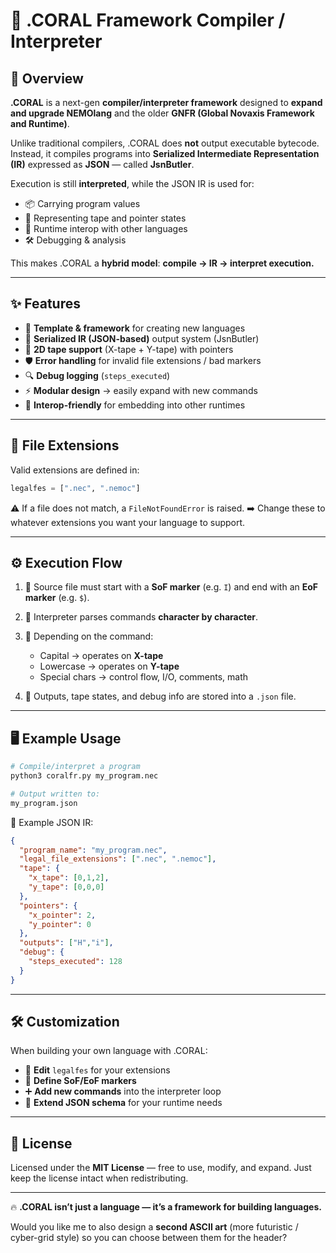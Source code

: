 # 🌊 .CORAL Framework Compiler / Interpreter

## 🔹 Overview

**.CORAL** is a next-gen **compiler/interpreter framework** designed to **expand and upgrade NEMOlang** and the older **GNFR (Global Novaxis Framework and Runtime)**.

Unlike traditional compilers, .CORAL does **not** output executable bytecode. Instead, it compiles programs into **Serialized Intermediate Representation (IR)** expressed as **JSON** — called **JsnButler**.

Execution is still **interpreted**, while the JSON IR is used for:

* 📦 Carrying program values
* 🧮 Representing tape and pointer states
* 🔗 Runtime interop with other languages
* 🛠️ Debugging & analysis

This makes .CORAL a **hybrid model**: **compile → IR → interpret execution.**

---

## ✨ Features

* 📝 **Template & framework** for creating new languages
* 🧵 **Serialized IR (JSON-based)** output system (JsnButler)
* 🧭 **2D tape support** (X-tape + Y-tape) with pointers
* 🛡️ **Error handling** for invalid file extensions / bad markers
* 🔍 **Debug logging** (`steps_executed`)
* ⚡ **Modular design** → easily expand with new commands
* 🔗 **Interop-friendly** for embedding into other runtimes

---

## 📂 File Extensions

Valid extensions are defined in:

```python
legalfes = [".nec", ".nemoc"]
```

⚠️ If a file does not match, a `FileNotFoundError` is raised.
➡️ Change these to whatever extensions you want your language to support.

---

## ⚙️ Execution Flow

1. 🚀 Source file must start with a **SoF marker** (e.g. `I`) and end with an **EoF marker** (e.g. `$`).
2. 🧾 Interpreter parses commands **character by character**.
3. 🔀 Depending on the command:

   * Capital → operates on **X-tape**
   * Lowercase → operates on **Y-tape**
   * Special chars → control flow, I/O, comments, math
4. 🧩 Outputs, tape states, and debug info are stored into a `.json` file.

---

## 🖥️ Example Usage

```bash
# Compile/interpret a program
python3 coralfr.py my_program.nec

# Output written to:
my_program.json
```

📄 Example JSON IR:

```json
{
  "program_name": "my_program.nec",
  "legal_file_extensions": [".nec", ".nemoc"],
  "tape": {
    "x_tape": [0,1,2],
    "y_tape": [0,0,0]
  },
  "pointers": {
    "x_pointer": 2,
    "y_pointer": 0
  },
  "outputs": ["H","i"],
  "debug": {
    "steps_executed": 128
  }
}
```

---

## 🛠️ Customization

When building your own language with .CORAL:

* 🔧 **Edit** `legalfes` for your extensions
* 📜 **Define SoF/EoF markers**
* ➕ **Add new commands** into the interpreter loop
* 📡 **Extend JSON schema** for your runtime needs

---

## 📜 License

Licensed under the **MIT License** — free to use, modify, and expand.
Just keep the license intact when redistributing.

---

🔥 **.CORAL isn’t just a language — it’s a framework for building languages.**


Would you like me to also design a **second ASCII art** (more futuristic / cyber-grid style) so you can choose between them for the header?
